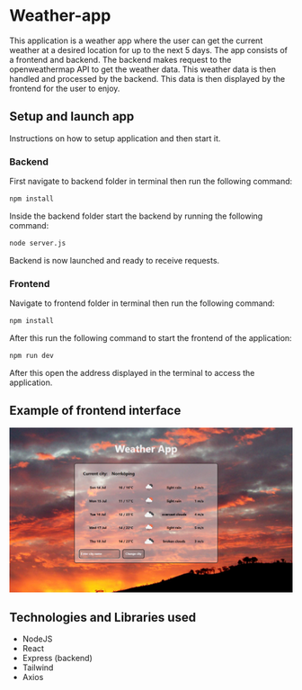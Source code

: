 # Weather-app
This application is a weather app where the user can get the current weather at a desired location for up to the next 5 days. 
The app consists of a frontend and backend. The backend makes request to the openweathermap API to get the weather data. 
This weather data is then handled and processed by the backend. This data is then displayed by the frontend for the user to enjoy. 

## Setup and launch app
Instructions on how to setup application and then start it.

### Backend
 First navigate to backend folder in terminal then run the following command:

```bash
npm install
```
Inside the backend folder start the backend by running the following command:
```bash
node server.js
```
Backend is now launched and ready to receive requests.

### Frontend
Navigate to frontend folder in terminal then run the following command:
```bash
npm install
```
After this run the following command to start the frontend of the application:
```bash
npm run dev
```
After this open the address displayed in the terminal to access the application.

## Example of frontend interface
![Weather App Screenshot](/frontend/src/assets/example.png)

## Technologies and Libraries used
- NodeJS
- React
- Express (backend)
- Tailwind
- Axios
